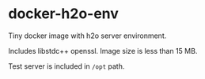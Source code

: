 # docker-h2o-env

Tiny docker image with h2o server environment.

Includes libstdc++ openssl. Image size is less than 15 MB.

Test server is included in `/opt` path.